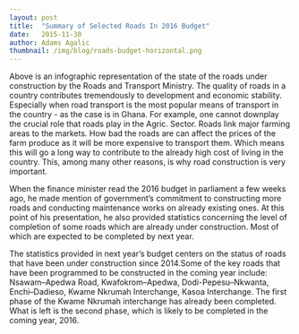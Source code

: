 ```yaml
---
layout: post 
title:  "Summary of Selected Roads In 2016 Budget"
date:   2015-11-30 
author: Adams Agalic
thumbnail: /img/blog/roads-budget-horizontal.png
---
```



Above is an infographic representation of the state of the roads under construction by the Roads and Transport Ministry. The quality of roads in a country contributes tremendously to development and economic stability. Especially when road transport is the most popular means of transport in the country - as the case is in Ghana. For example, one cannot downplay the crucial role that roads play in the Agric. Sector. Roads link major farming areas to the markets. How bad the roads are can affect the prices of the farm produce as it will be more expensive to transport them. Which means this will go a long way to contribute to the already high cost of living in the country. This, among many other reasons, is why road construction is very important.

When the finance minister read the 2016 budget in parliament a few weeks ago, he made mention of government’s commitment to constructing more roads and conducting maintenance works on already existing ones. At this point of his presentation, he also provided statistics concerning the level of completion of some roads which are already under construction. Most of which are expected to be completed by next year. 

The statistics provided in next year’s budget centers on the status of roads that have been under construction since 2014.Some of the key roads that have been programmed to be constructed in the coming year include: Nsawam–Apedwa Road, Kwafokrom–Apedwa, Dodi-Pepesu–Nkwanta, Enchi–Dadieso, Kwame Nkrumah Interchange, Kasoa Interchange. The first phase of the Kwame Nkrumah interchange has already been completed. What is left is the second phase, which is likely to be completed in the coming year, 2016. 






